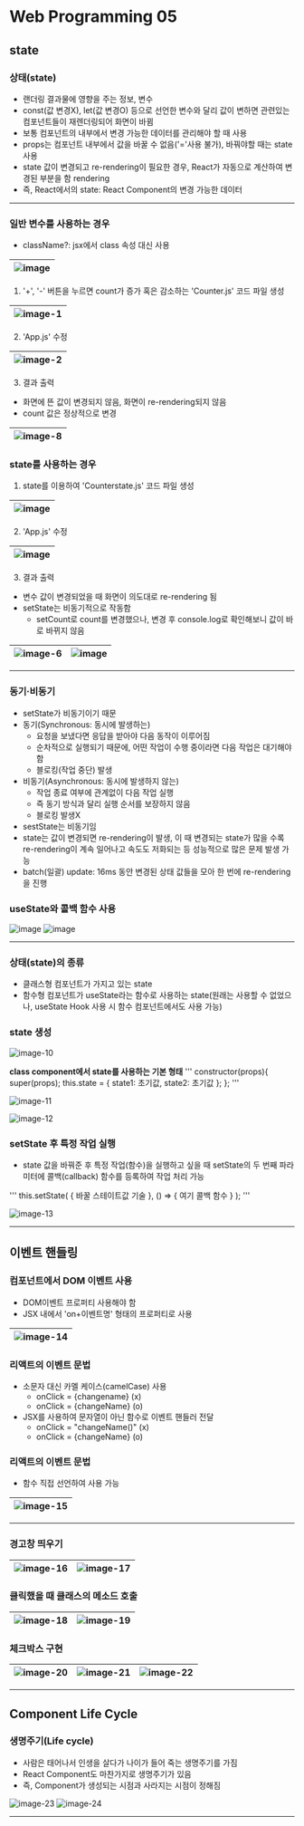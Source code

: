# Web Programming 05

## state
### 상태(state)
- 랜더링 결과물에 영향을 주는 정보, 변수
- const(값 변경X), let(값 변경O) 등으로 선언한 변수와 달리 값이 변하면 관련있는 컴포넌트들이 재렌더링되어 화면이 바뀜
- 보통 컴포넌트의 내부에서 변경 가능한 데이터를 관리해야 할 때 사용
- props는 컴포넌트 내부에서 값을 바꿀 수 없음('='사용 불가), 바꿔야할 때는 state 사용
- state 값이 변경되고 re-rendering이 필요한 경우, React가 자동으로 계산하여 변경된 부분을 함 rendering
- 즉, React에서의 state: React Component의 변경 가능한 데이터

---

### 일반 변수를 사용하는 경우
- className?: jsx에서 class 속성 대신 사용

![image](https://github.com/Gnyo/React/assets/102850495/8a41ceb5-ebb9-4e65-9f88-112d572f311d) |
---|

1. '+', '-' 버튼을 누르면 count가 증가 혹은 감소하는 'Counter.js' 코드 파일 생성

![image-1](https://github.com/Gnyo/React/assets/102850495/0a5536df-07d6-41c2-8b98-a16e272bc2cb) |
---|

2. 'App.js' 수정

![image-2](https://github.com/Gnyo/React/assets/102850495/b618df37-2590-4ae8-919e-e2ee2af196a8) |
---|

3. 결과 출력
- 화면에 뜬 값이 변경되지 않음, 화면이 re-rendering되지 않음
- count 값은 정상적으로 변경

![image-8](https://github.com/Gnyo/React/assets/102850495/bb03c4a8-5948-4784-953f-9c65ee564b11) |
---|

### state를 사용하는 경우

1. state를 이용하여 'Counterstate.js' 코드 파일 생성

![image](https://github.com/Gnyo/React/assets/102850495/1cfcfc78-bbcb-4ca1-bc37-1a245991698b) |
---|

2. 'App.js' 수정

![image](https://github.com/Gnyo/React/assets/102850495/3f25824f-5b8c-440a-9f13-63bd926d9422) |
---|

3. 결과 출력
- 변수 값이 변경되었을 때 화면이 의도대로 re-rendering 됨
- setState는 비동기적으로 작동함
    + setCount로 count를 변경했으나, 변경 후 console.log로 확인해보니 값이 바로 바뀌지 않음

![image-6](https://github.com/Gnyo/React/assets/102850495/b29aa740-f663-4169-a507-6349d790b6a9) | ![image](https://github.com/Gnyo/React/assets/102850495/0959319e-fa9d-43ce-b174-70c4deb5ad74)
---| ---|

---

### 동기·비동기<br>
- setState가 비동기이기 때문
- 동기(Synchronous: 동시에 발생하는)
    + 요청을 보냈다면 응답을 받아야 다음 동작이 이루어짐
    + 순차적으로 실행되기 때문에, 어떤 작업이 수행 중이라면 다음 작업은 대기해야 함
    + 블로킹(작업 중단) 발생
- 비동기(Asynchronous: 동시에 발생하지 않는)
    + 작업 종료 여부에 관계없이 다음 작업 실행
    + 즉 동기 방식과 달리 실행 순서를 보장하지 않음
    + 블로킹 발생X
- sestState는 비동기임
- state는 값이 변경되면 re-rendering이 발생, 이 때 변경되는 state가 많을 수록 re-rendering이 계속 일어나고 속도도 저화되는 등 성능적으로 많은 문제 발생 가능
- batch(일괄) update: 16ms 동안 변경된 상태 값들을 모아 한 번에 re-rendering을 진행

### useState와 콜백 함수 사용
![image](https://github.com/Gnyo/React/assets/102850495/060b5688-d8b1-4f6a-b736-6c7a66fcb261)
![image](https://github.com/Gnyo/React/assets/102850495/095f9767-813a-4674-90d0-12b39701daa2)

---

### 상태(state)의 종류
- 클래스형 컴포넌트가 가지고 있는 state
- 함수형 컴포넌트가 useState라는 함수로 사용하는 state(원래는 사용할 수 없었으나, useState Hook 사용 시 함수 컴포넌트에서도 사용 가능)

### state 생성
![image-10](https://github.com/Gnyo/React/assets/102850495/acbdaee3-c116-4505-859f-d4801aa4dcd2)


**class component에서 state를 사용하는 기본 형태**
'''
constructor(props){
super(props);
this.state = {
state1: 초기값,
state2: 초기값
};
};
'''

![image-11](https://github.com/Gnyo/React/assets/102850495/21af1e6c-9560-479d-951d-754bb47282bb)

![image-12](https://github.com/Gnyo/React/assets/102850495/bdbeda63-5d28-4914-8684-9816e3b27f88)

### setState 후 특정 작업 실행
- state 값을 바꿔준 후 특정 작업(함수)을 실행하고 싶을 때 setState의 두 번째 파라미터에 콜백(callback) 함수를 등록하여 작업 처리 가능

'''
this.setState( { 바꿀 스테이트값 기술 }, () => { 여기 콜백 함수 } );
'''

![image-13](https://github.com/Gnyo/React/assets/102850495/fa3ae1ef-69c7-4a6a-bb73-80b87123c2c6)

---
## 이벤트 핸들링
### 컴포넌트에서 DOM 이벤트 사용
- DOM이벤트 프로퍼티 사용해야 함
- JSX 내에서 'on+이벤트명' 형태의 프로퍼티로 사용

![image-14](https://github.com/Gnyo/React/assets/102850495/c9e7264d-03d2-4dcd-92cf-ce82f181cfa7) |
---|

### 리액트의 이벤트 문법
- 소문자 대신 카멜 케이스(camelCase) 사용
    - onClick = {changename} (x)
    - onClick = {changeName} (o)
- JSX를 사용하여 문자열이 아닌 함수로 이벤트 핸들러 전달
    - onClick = "changeName()" (x)
    - onClick = {changeName} (o)

### 리액트의 이벤트 문법
- 함수 직접 선언하여 사용 가능

![image-15](https://github.com/Gnyo/React/assets/102850495/edf45d97-1c7f-4337-917a-d31e3b3e9714) |
---|

---

### 경고창 띄우기

![image-16](https://github.com/Gnyo/React/assets/102850495/e1813fcc-1846-4f01-bde5-2afa90de822d) | ![image-17](https://github.com/Gnyo/React/assets/102850495/712e6496-f996-4eca-9af8-1605dd3575c5)
---| ---|

### 클릭했을 때 클래스의 메소드 호출

![image-18](https://github.com/Gnyo/React/assets/102850495/60be1399-5dfb-4c64-be73-2a4adc80c421) | ![image-19](https://github.com/Gnyo/React/assets/102850495/705a785c-e959-407f-bd32-b3e9fe7881aa)
---| ---|

### 체크박스 구현

![image-20](https://github.com/Gnyo/React/assets/102850495/4151b392-fc3a-4d69-b0d3-9555c4172bb8) | ![image-21](https://github.com/Gnyo/React/assets/102850495/ac82729f-1560-42fb-bd06-5066d690f905) | ![image-22](https://github.com/Gnyo/React/assets/102850495/e5814333-61ac-4c04-bf3c-738aa8f5ac14)
---| ---| ---|

---

## Component Life Cycle

### 생명주기(Life cycle)
- 사람은 태어나서 인생을 살다가 나이가 들어 죽는 생명주기를 가짐
- React Component도 마찬가지로 생명주기가 있음
- 즉, Component가 생성되는 시점과 사라지는 시점이 정해짐

![image-23](https://github.com/Gnyo/React/assets/102850495/91791b3c-a920-4fa2-b1b2-f7dc7978c33e)
![image-24](https://github.com/Gnyo/React/assets/102850495/612925c4-2744-4db3-a72c-2aa2e3f3e9bf)

---
